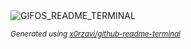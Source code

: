 
<div align="justify">
<picture>
    <source media="(prefers-color-scheme: dark)" srcset="https://i.ibb.co/TDvzSf8z/output-gif.gif">
    <source media="(prefers-color-scheme: light)" srcset="https://i.ibb.co/TDvzSf8z/output-gif.gif">
    <img alt="GIFOS_README_TERMINAL" src="https://i.ibb.co/TDvzSf8z/output-gif.gif">
</picture>

<sub><i>Generated using [x0rzavi/github-readme-terminal](https://github.com/x0rzavi/github-readme-terminal)</i></sub>

</div>
        